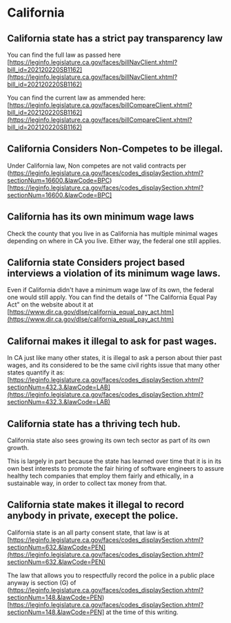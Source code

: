 # California


## California state has a strict pay transparency law

You can find the full law as passed here [https://leginfo.legislature.ca.gov/faces/billNavClient.xhtml?bill_id=202120220SB1162](https://leginfo.legislature.ca.gov/faces/billNavClient.xhtml?bill_id=202120220SB1162)

You can find the current law as ammended here: [https://leginfo.legislature.ca.gov/faces/billCompareClient.xhtml?bill_id=202120220SB1162](https://leginfo.legislature.ca.gov/faces/billCompareClient.xhtml?bill_id=202120220SB1162)

## California Considers Non-Competes to be illegal.

Under California law, Non competes are not valid contracts per (https://leginfo.legislature.ca.gov/faces/codes_displaySection.xhtml?sectionNum=16600.&lawCode=BPC)[https://leginfo.legislature.ca.gov/faces/codes_displaySection.xhtml?sectionNum=16600.&lawCode=BPC]

## California has its own minimum wage laws
Check the county that you live in as California has multiple minimal wages depending on where in CA you live. Either way, the federal one still applies.

## California state Considers project based interviews a violation of its minimum wage laws.
Even if California didn't have a minimum wage law of its own, the federal one would still apply.  You can find the details of "The California Equal Pay Act"  on the website about it at [https://www.dir.ca.gov/dlse/california_equal_pay_act.htm](https://www.dir.ca.gov/dlse/california_equal_pay_act.htm)

## Californai makes it illegal to ask for past wages.

In CA just like many other states, it is illegal to ask a person about thier past wages, and its considered to be the same civil rights issue that many other states quantify it as: [https://leginfo.legislature.ca.gov/faces/codes_displaySection.xhtml?sectionNum=432.3.&lawCode=LAB](https://leginfo.legislature.ca.gov/faces/codes_displaySection.xhtml?sectionNum=432.3.&lawCode=LAB) 

## California state has a thriving tech hub.
California state also sees growing its own tech sector as part of its own growth.

This is largely in part because the state has learned over time that it is in its own best interests to promote the fair hiring of software engineers to assure healthy tech companies that employ them fairly and ethically, in a sustainable way, in order to collect tax money from that.

## California state makes it illegal to record anybody in private, execept the police.

California state is an all party consent state, that law is at [https://leginfo.legislature.ca.gov/faces/codes_displaySection.xhtml?sectionNum=632.&lawCode=PEN](https://leginfo.legislature.ca.gov/faces/codes_displaySection.xhtml?sectionNum=632.&lawCode=PEN)

The law that allows you to respectfully record the police in a public place anyway is section (G) of (https://leginfo.legislature.ca.gov/faces/codes_displaySection.xhtml?sectionNum=148.&lawCode=PEN)[https://leginfo.legislature.ca.gov/faces/codes_displaySection.xhtml?sectionNum=148.&lawCode=PEN] at the time of this writing.

